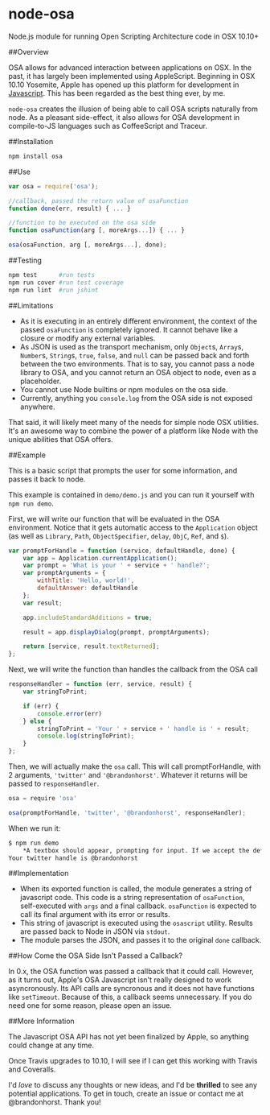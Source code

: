node-osa
========

Node.js module for running Open Scripting Architecture code in OSX 10.10+

##Overview

OSA allows for advanced interaction between applications on OSX. In the past, it has largely been implemented using AppleScript. Beginning in OSX 10.10 Yosemite, Apple has opened up this platform for development in [Javascript](https://developer.apple.com/library/prerelease/mac/releasenotes/InterapplicationCommunication/RN-JavaScriptForAutomation/index.html#//apple_ref/doc/uid/TP40014508). This has been regarded as the best thing ever, by me.

`node-osa` creates the illusion of being able to call OSA scripts naturally from node. As a pleasant side-effect, it also allows for OSA development in compile-to-JS languages such as CoffeeScript and Traceur.

##Installation

```bash
npm install osa
```

##Use

```javascript
var osa = require('osa');

//callback, passed the return value of osaFunction
function done(err, result) { ... }

//function to be executed on the osa side
function osaFunction(arg [, moreArgs...]) { ... }

osa(osaFunction, arg [, moreArgs...], done);
```
##Testing

```bash
npm test      #run tests
npm run cover #run test coverage
npm run lint  #run jshint
```

##Limitations

- As it is executing in an entirely different environment, the context of the passed `osaFunction` is completely ignored. It cannot behave like a closure or modify any external variables.
- As JSON is used as the transport mechanism, only `Object`s, `Array`s, `Number`s, `String`s, `true`, `false`, and `null` can be passed back and forth between the two environments. That is to say, you cannot pass a node library to OSA, and you cannot return an OSA object to node, even as a placeholder.
- You cannot use Node builtins or npm modules on the osa side.
- Currently, anything you `console.log` from the OSA side is not exposed anywhere.

That said, it will likely meet many of the needs for simple node OSX utilities. It's an awesome way to combine the power of a platform like Node with the unique abilities that OSA offers.

##Example

This is a basic script that prompts the user for some information, and passes it back to node.

This example is contained in `demo/demo.js` and you can run it yourself with `npm run demo`.

First, we will write our function that will be evaluated in the OSA environment. Notice that it gets automatic access to the `Application` object (as well as `Library`, `Path`, `ObjectSpecifier`, `delay`, `ObjC`, `Ref`, and `$`).

```javascript
var promptForHandle = function (service, defaultHandle, done) {
	var app = Application.currentApplication();
	var prompt = 'What is your ' + service + ' handle?';
	var promptArguments = {
		withTitle: 'Hello, world!',
		defaultAnswer: defaultHandle
	};
	var result;

	app.includeStandardAdditions = true;

	result = app.displayDialog(prompt, promptArguments);

	return [service, result.textReturned];
};
```

Next, we will write the function than handles the callback from the OSA call

```javascript
responseHandler = function (err, service, result) {
	var stringToPrint;

	if (err) {
		console.error(err)
	} else {
		stringToPrint = 'Your ' + service + ' handle is ' + result;
		console.log(stringToPrint);
	}
};
```

Then, we will actually make the `osa` call. This will call promptForHandle, with 2 arguments, `'twitter'` and `'@brandonhorst'`. Whatever it returns will be passed to `responseHandler`.

```javascript
osa = require 'osa'

osa(promptForHandle, 'twitter', '@brandonhorst', responseHandler);
```

When we run it:

```bash
$ npm run demo
	*A textbox should appear, prompting for input. If we accept the default...*
Your twitter handle is @brandonhorst
```

##Implementation

- When its exported function is called, the module generates a string of javascript code. This code is a string representation of `osaFunction`, self-executed with `args` and a final callback. `osaFunction` is expected to call its final argument with its error or results.
- This string of javascript is executed using the `osascript` utility. Results are passed back to Node in JSON via `stdout`.
- The module parses the JSON, and passes it to the original `done` callback.

##How Come the OSA Side Isn't Passed a Callback?

In 0.x, the OSA function was passed a callback that it could call. However, as it turns out, Apple's OSA Javascript isn't really designed to work asyncronously. Its API calls are syncronous and it does not have functions like `setTimeout`. Because of this, a callback seems unnecessary. If you do need one for some reason, please open an issue.

##More Information

The Javascript OSA API has not yet been finalized by Apple, so anything could change at any time.

Once Travis upgrades to 10.10, I will see if I can get this working with Travis and Coveralls.

I'd *love* to discuss any thoughts or new ideas, and I'd be **thrilled** to see any potential applications. To get in touch, create an issue or contact me at @brandonhorst. Thank you!
